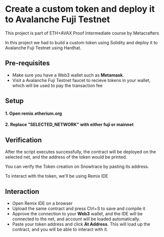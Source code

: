 # Create a custom token and deploy it to Avalanche Fuji Testnet


This project is part of ETH+AVAX Proof Intermediate course by Metacrafters

In this project we had to build a custom token using Solidity and deploy it to Avalanche Fuji Testnet using Hardhat.

## Pre-requisites

- Make sure you have a Web3 wallet such as **Metamask**.
- Visit a Avalanche Fuji Testnet faucet to recieve tokens in your wallet, which will be used to pay the transaction fee


## Setup


#### 1. Open remix.etherium.org


#### 2.  Replace "SELECTED_NETWORK" with either fuji or mainnet


## Verification

After the script executes successfully, the contract will be deployed on the selected net, and the address of the token would be printed.

You can verify the Token creation on Snowtrace by pasting its address.

To interact with the token, we'll be using Remix IDE


## Interaction

- Open Remix IDE on a browser
- Upload the same contract and press Ctrl+S to save and compile it
- Approve the connection to your **Web3** wallet, and the IDE will be connected to the net, and account will be loaded automatically.
- Paste your token address and click **At Address**. This will load up the contract, and you will be able to interact with it.
